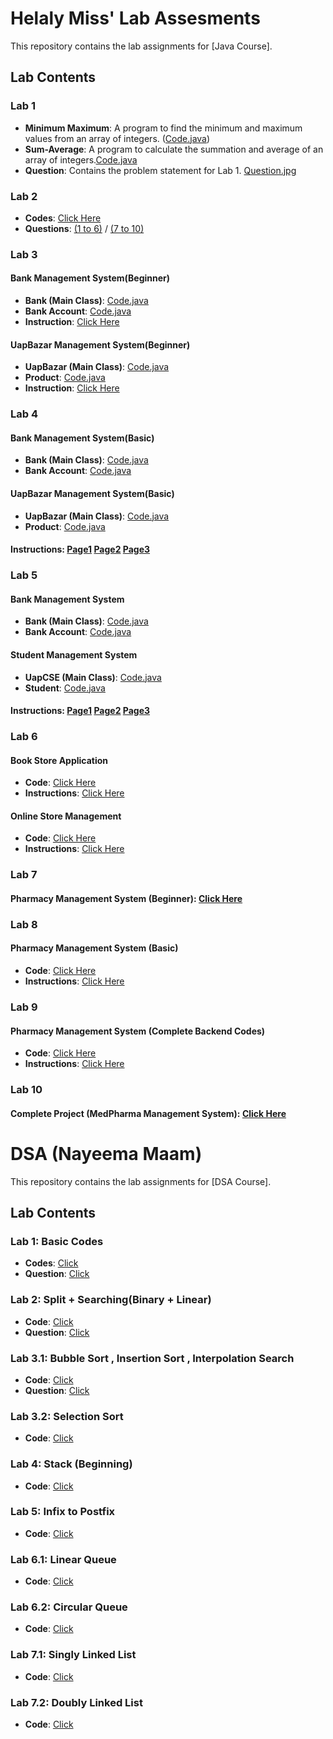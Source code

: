 # Helaly Miss' Lab Assesments

This repository contains the lab assignments for [Java Course].

## Lab Contents

### Lab 1
- **Minimum Maximum**: A program to find the minimum and maximum values from an array of integers. ([Code.java](https://github.com/moh5775/UAP/blob/main/Helaly%20Miss/Lab%201/MinMax.java))
- **Sum-Average**: A program to calculate the summation and average of an array of integers.[Code.java](https://github.com/moh5775/UAP/blob/main/Helaly%20Miss/Lab%201/SumAverage.java)
- **Question**: Contains the problem statement for Lab 1. [Question.jpg](https://github.com/moh5775/UAP/blob/main/Helaly%20Miss/Lab%201/Question%20.jpg)

### Lab 2
- **Codes**: [Click Here](https://github.com/moh5775/UAP/tree/main/Helaly%20Miss/Lab%202)
- **Questions**: [(1 to 6)](https://github.com/moh5775/UAP/blob/main/Helaly%20Miss/Lab%202/Question%20(1%20-%206).jpg) / [(7 to 10)](https://github.com/moh5775/UAP/blob/main/Helaly%20Miss/Lab%202/Question%20(7%20-%2010).jpg)

### Lab 3
#### Bank Management System(Beginner)
- **Bank (Main Class)**: [Code.java](https://github.com/moh5775/UAP/blob/main/Helaly%20Miss/Lab%203/Problem-1/Bank.java)
- **Bank Account**: [Code.java](https://github.com/moh5775/UAP/blob/main/Helaly%20Miss/Lab%203/Problem-1/BankAccount.java)
- **Instruction**: [Click Here](https://github.com/moh5775/UAP/blob/main/Helaly%20Miss/Lab%203/Problem-1/Question.jpg)
#### UapBazar Management System(Beginner)
- **UapBazar (Main Class)**: [Code.java](https://github.com/moh5775/UAP/blob/main/Helaly%20Miss/Lab%203/Problem-2/UapBazar%20.%20java)
- **Product**: [Code.java](https://github.com/moh5775/UAP/blob/main/Helaly%20Miss/Lab%203/Problem-2/Product%20.%20java)
- **Instruction**: [Click Here](https://github.com/moh5775/UAP/blob/main/Helaly%20Miss/Lab%203/Problem-2/Question%20.jpg)

### Lab 4
#### Bank Management System(Basic)
- **Bank (Main Class)**: [Code.java](https://github.com/moh5775/UAP/blob/main/Helaly%20Miss/Lab%204/Problem%201/Bank)
- **Bank Account**: [Code.java](https://github.com/moh5775/UAP/blob/main/Helaly%20Miss/Lab%204/Problem%201/BankAccount)
#### UapBazar Management System(Basic)
- **UapBazar (Main Class)**: [Code.java](https://github.com/moh5775/UAP/blob/main/Helaly%20Miss/Lab%204/Problem%202/UapBazar)
- **Product**: [Code.java](https://github.com/moh5775/UAP/blob/main/Helaly%20Miss/Lab%204/Problem%202/Product)
#### Instructions: [Page1](https://github.com/moh5775/UAP/blob/main/Helaly%20Miss/Lab%204/Queation%201.jpg) [Page2](https://github.com/moh5775/UAP/blob/main/Helaly%20Miss/Lab%204/Question%202.jpg) [Page3](https://github.com/moh5775/UAP/blob/main/Helaly%20Miss/Lab%204/Question%203.jpg)

### Lab 5
#### Bank Management System
- **Bank (Main Class)**: [Code.java](https://github.com/moh5775/UAP/blob/main/Helaly%20Miss/Lab%205/Problem%201/Bank)
- **Bank Account**: [Code.java](https://github.com/moh5775/UAP/blob/main/Helaly%20Miss/Lab%205/Problem%201/BankAccount)
#### Student Management System
- **UapCSE (Main Class)**: [Code.java](https://github.com/moh5775/UAP/blob/main/Helaly%20Miss/Lab%205/Problem%202/UapCSE)
- **Student**: [Code.java](https://github.com/moh5775/UAP/blob/main/Helaly%20Miss/Lab%205/Problem%202/Student)
#### Instructions:  [Page1](https://github.com/moh5775/UAP/blob/main/Helaly%20Miss/Lab%205/Queation%201.jpg) [Page2](https://github.com/moh5775/UAP/blob/main/Helaly%20Miss/Lab%205/Queation%202%20(Part%201).jpg) [Page3](https://github.com/moh5775/UAP/blob/main/Helaly%20Miss/Lab%205/Queation%202%20(Part%202).jpg)

### Lab 6
#### Book Store Application
- **Code**: [Click Here](https://github.com/moh5775/UAP/tree/main/Helaly%20Miss/Lab%206/Book%20Store%20Application)
- **Instructions**: [Click Here](https://github.com/moh5775/UAP/blob/main/Helaly%20Miss/Lab%206/Question%201%20(Book%20Store%20Application).jpg)
#### Online Store Management
- **Code**: [Click Here](https://github.com/moh5775/UAP/tree/main/Helaly%20Miss/Lab%206/Online%20Store)
- **Instructions**: [Click Here](https://github.com/moh5775/UAP/blob/main/Helaly%20Miss/Lab%206/Question%202%20(Online%20Store).jpg)

### Lab 7
#### Pharmacy Management System (Beginner): [Click Here](https://github.com/moh5775/UAP/tree/main/Helaly%20Miss/Lab%207)

### Lab 8
#### Pharmacy Management System (Basic)
- **Code**: [Click Here](https://github.com/moh5775/UAP/tree/main/Helaly%20Miss/Lab%208/Classes)
- **Instructions**: [Click Here](https://github.com/moh5775/UAP/tree/main/Helaly%20Miss/Lab%208/Question)

### Lab 9
#### Pharmacy Management System (Complete Backend Codes)
- **Code**: [Click Here](https://github.com/moh5775/UAP/tree/main/Helaly%20Miss/Lab%209/Project%20(Backend%20Codes))
- **Instructions**: [Click Here](https://github.com/moh5775/UAP/tree/main/Helaly%20Miss/Lab%209/Instructions)

###  Lab 10
#### Complete Project (MedPharma Management System): [Click Here](https://github.com/moh5775/UAP/tree/main/Helaly%20Miss/Lab%2010)





# DSA (Nayeema Maam)
This repository contains the lab assignments for [DSA Course].

## Lab Contents
### Lab 1: Basic Codes
- **Codes**: [Click](https://github.com/moh5775/UAP/tree/main/DSA%20(Nayeema%20Maam)%20/Lab%201(Basic))
- **Question**: [Click](https://github.com/moh5775/UAP/blob/main/DSA%20(Nayeema%20Maam)%20/Lab%201(Basic)/Question.jpg)
### Lab 2: Split + Searching(Binary + Linear)
- **Code**: [Click](https://github.com/moh5775/UAP/blob/main/DSA%20(Nayeema%20Maam)%20/Lab%202(Binary%20and%20Linear%20Search)/Split%20%2B%20Searching%20(Binary%20%2B%20Linear))
- **Question**: [Click](https://github.com/moh5775/UAP/blob/main/DSA%20(Nayeema%20Maam)%20/Lab%202(Binary%20and%20Linear%20Search)/Question.jpg)
### Lab 3.1: Bubble Sort , Insertion Sort , Interpolation Search
- **Code**: [Click](https://github.com/moh5775/UAP/blob/main/DSA%20(Nayeema%20Maam)%20/Lab%203(Bubble%20sort%20%2C%20Insertion%20sort%20%2CInterpolation%20search)/Sort(Bubble%20%2B%20Insertion)%20%20%26%20Interpolation%20Search)
- **Question**: [Click](https://github.com/moh5775/UAP/blob/main/DSA%20(Nayeema%20Maam)%20/Lab%203(Bubble%20sort%20%2C%20Insertion%20sort%20%2CInterpolation%20search)/Question.png)

### Lab 3.2: Selection Sort
- **Code**: [Click](https://github.com/moh5775/UAP/tree/main/DSA%20(Nayeema%20Maam)%20/Lab%203-2(Selection%20Sort))

### Lab 4: Stack (Beginning)
- **Code**: [Click](https://github.com/moh5775/UAP/tree/main/DSA%20(Nayeema%20Maam)%20/Lab%204%20(Stack%20(Beginning)))
### Lab 5: Infix to Postfix
- **Code**: [Click](https://github.com/moh5775/UAP/tree/main/DSA%20(Nayeema%20Maam)%20/Lab%205%20(Infix%20to%20Postfix))

### Lab 6.1: Linear Queue
- **Code**: [Click](https://github.com/moh5775/UAP/tree/main/DSA%20(Nayeema%20Maam)%20/Lab%206%20(Linear%20Queue))
### Lab 6.2: Circular Queue
- **Code**: [Click](https://github.com/moh5775/UAP/tree/main/DSA%20(Nayeema%20Maam)%20/Lab%206-2(Circular%20Queue))
### Lab 7.1: Singly Linked List
- **Code**: [Click](https://github.com/moh5775/UAP/blob/main/DSA%20(Nayeema%20Maam)%20/Lab%207-1(Linked%20List)/Single%20Linked%20List.c)
### Lab 7.2: Doubly Linked List
- **Code**: [Click](https://github.com/moh5775/UAP/blob/main/DSA%20(Nayeema%20Maam)%20/Lab%207-1(Linked%20List)/Doubly%20Linked%20List.c)

